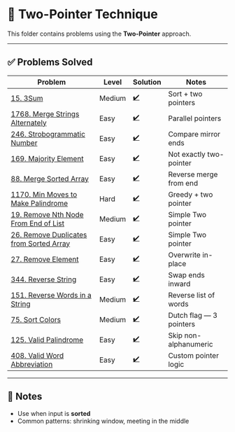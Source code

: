 # 🧭 Two-Pointer Technique

This folder contains problems using the **Two-Pointer** approach.

---

## ✅ Problems Solved

| Problem | Level | Solution | Notes |
|--------|--------|----------|-------|
| [15. 3Sum](https://leetcode.com/problems/3sum/) | Medium | [✔️](DSA/Solutions/3Sum.py) | Sort + two pointers |
| [1768. Merge Strings Alternately](https://leetcode.com/problems/merge-strings-alternately/) | Easy | [✔️](DSA/Solutions/Merge_Strings_Alternately,py) | Parallel pointers |
| [246. Strobogrammatic Number](https://leetcode.com/problems/strobogrammatic-number/) | Easy | [✔️](DSA/Solutions/is_strobogrammatic.py) | Compare mirror ends |
| [169. Majority Element](https://leetcode.com/problems/majority-element/) | Easy | [✔️](DSA/Solutions/majority_element.py) | Not exactly two-pointer |
| [88. Merge Sorted Array](https://leetcode.com/problems/merge-sorted-array/) | Easy | [✔️](DSA/Solutions/merge_sorted_array.py) | Reverse merge from end |
| [1170. Min Moves to Make Palindrome](https://leetcode.com/problems/minimum-number-of-moves-to-make-palindrome/) | Hard | [✔️](DSA/Solutions/min_moves_to_make_palindrome.py) | Greedy + two pointer |
| [19. Remove Nth Node From End of List](https://leetcode.com/problems/remove-nth-node-from-end-of-list/) | Medium | [✔️](DSA/Solutions/remove-nth-node-from-end-of-list.py) |Simple Two pointer |
| [26. Remove Duplicates from Sorted Array](https://leetcode.com/problems/remove-duplicates-from-sorted-array/) | Easy | [✔️](DSA/Solutions/remove_duplicates_from_sorted_array.py) | Simple Two pointer |
| [27. Remove Element](https://leetcode.com/problems/remove-element/) | Easy | [✔️](DSA/Solutions/remove_element.py) | Overwrite in-place |
| [344. Reverse String](https://leetcode.com/problems/reverse-string/) | Easy | [✔️](DSA/Solutions/reverse_string.py) | Swap ends inward |
| [151. Reverse Words in a String](https://leetcode.com/problems/reverse-words-in-a-string/) | Medium | [✔️](DSA/Solutions/reverse_words_in_a_string.py.py) | Reverse list of words |
| [75. Sort Colors](https://leetcode.com/problems/sort-colors/) | Medium | [✔️](DSA/Solutions/sort_colors.py) | Dutch flag — 3 pointers |
| [125. Valid Palindrome](https://leetcode.com/problems/valid-palindrome/) | Easy | [✔️](DSA/Solutions/valid_palindrome.py) | Skip non-alphanumeric |
| [408. Valid Word Abbreviation](https://leetcode.com/problems/valid-word-abbreviation/) | Easy | [✔️](DSA/Solutions/valid_word_abbreviation.py) | Custom pointer logic |


---

## 📝 Notes

- Use when input is **sorted**
- Common patterns: shrinking window, meeting in the middle
